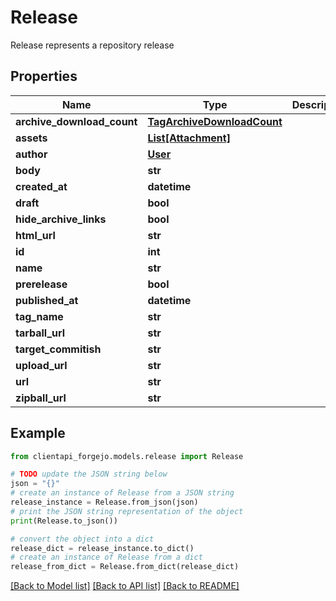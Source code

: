 # Release

Release represents a repository release

## Properties

Name | Type | Description | Notes
------------ | ------------- | ------------- | -------------
**archive_download_count** | [**TagArchiveDownloadCount**](TagArchiveDownloadCount.md) |  | [optional] 
**assets** | [**List[Attachment]**](Attachment.md) |  | [optional] 
**author** | [**User**](User.md) |  | [optional] 
**body** | **str** |  | [optional] 
**created_at** | **datetime** |  | [optional] 
**draft** | **bool** |  | [optional] 
**hide_archive_links** | **bool** |  | [optional] 
**html_url** | **str** |  | [optional] 
**id** | **int** |  | [optional] 
**name** | **str** |  | [optional] 
**prerelease** | **bool** |  | [optional] 
**published_at** | **datetime** |  | [optional] 
**tag_name** | **str** |  | [optional] 
**tarball_url** | **str** |  | [optional] 
**target_commitish** | **str** |  | [optional] 
**upload_url** | **str** |  | [optional] 
**url** | **str** |  | [optional] 
**zipball_url** | **str** |  | [optional] 

## Example

```python
from clientapi_forgejo.models.release import Release

# TODO update the JSON string below
json = "{}"
# create an instance of Release from a JSON string
release_instance = Release.from_json(json)
# print the JSON string representation of the object
print(Release.to_json())

# convert the object into a dict
release_dict = release_instance.to_dict()
# create an instance of Release from a dict
release_from_dict = Release.from_dict(release_dict)
```
[[Back to Model list]](../README.md#documentation-for-models) [[Back to API list]](../README.md#documentation-for-api-endpoints) [[Back to README]](../README.md)


